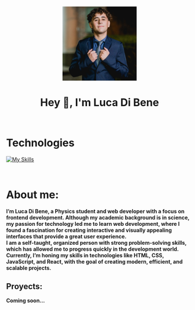 <p align="center">
    <img width="200" src="img/Me.jpg">
</p>

<h1 align="center">Hey 👋, I'm Luca Di Bene</h1>
<br>
<h1>Technologies</h1>

[![My Skills](https://skillicons.dev/icons?i=html,css,js,react)](https://skillicons.dev)

<br>
<h1>About me:</h1>
<b>I’m Luca Di Bene, a Physics student and web developer with a focus on frontend development. Although my academic background is in science, my passion for technology led me to learn web development, where I found a fascination for creating interactive and visually appealing interfaces that provide a great user experience.
<br>
I am a self-taught, organized person with strong problem-solving skills, which has allowed me to progress quickly in the development world. Currently, I’m honing my skills in technologies like HTML, CSS, JavaScript, and React, with the goal of creating modern, efficient, and scalable projects.</b>
<br>

<h2>Proyects:</h2>

<b>Coming soon...</b>

